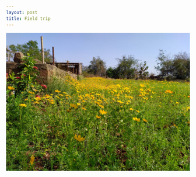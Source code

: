 ```yaml
---
layout: post
title: Field trip
---
```


![Somewhere in Karnataka](/public/media/img/field-pic-1.jpeg "Somewhere in Karnataka")
